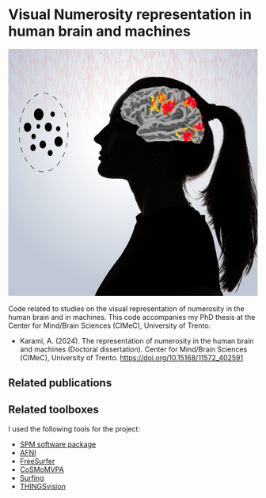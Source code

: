 # Visual Numerosity representation in human brain and machines

![Numberosity](/Files/Numerosity.jpg)

Code related to studies on the visual representation of numerosity in the human brain and in machines. This code accompanies my PhD thesis at the Center for Mind/Brain Sciences (CIMeC), University of Trento.
- Karami, A. (2024). The representation of numerosity in the human brain and machines (Doctoral dissertation). Center for Mind/Brain Sciences (CIMeC), University of Trento. https://doi.org/10.15168/11572_402591

## Related publications

## Related toolboxes
I used the following tools for the project:
- [SPM software package](https://www.fil.ion.ucl.ac.uk/spm/)
- [AFNI](https://afni.nimh.nih.gov/)
- [FreeSurfer](https://surfer.nmr.mgh.harvard.edu/)
- [CoSMoMVPA](https://www.cosmomvpa.org/)
- [Surfing](https://surfing.sourceforge.net/)
- [THINGSvision](https://thingsvision.github.io/)

